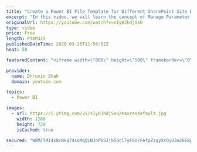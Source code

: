 ```yaml
---
title: "Create a Power BI File Template for Different SharePoint Site Every Time"
excerpt: "In this video, we will learn the concept of Manage Parameter in Power BI. Sometimes, there are situations where you have different data source with the same list structure schema to generate the report. At that time this concept will be very useful to you. Here, we have two different SharePoint Site."
originalUrl: https://youtube.com/watch?v=sIyHJhdjSsU
type: video
price: Free
length: PT8M32S
publishedDateTime: 2020-03-25T11:50:52Z
heat: 50

featuredContent: "<iframe width=\"800\" height=\"500\" frameborder=\"0\" src=\"https://www.youtube.com/embed/sIyHJhdjSsU\" allow=\"accelerometer; autoplay; encrypted-media; gyroscope; picture-in-picture\" allowfullscreen></iframe>"

provider:
  name: Dhruvin Shah
  domain: youtube.com

topics:
  - Power BI

images:
  - url: https://i.ytimg.com/vi/sIyHJhdjSsU/maxresdefault.jpg
    width: 1280
    height: 720
    isCached: true

secured: "W8M/lMI4s8cNkq74soMgQLNJnP6SJjb5QclTyF6UrFefpZzqyXrOyUJe26EBppD9YDCaQOSL3F821a/zRKs+T3IlicRVAvB4j6X/MjC6Feivc3x/7BP66LsFBF5F/ylfi3lJkilkwGdrUATNVOrgER+zXsYm3PmyPgd/mYBSKDE2tcZqpAnttovlAlfoXA0rHshOZYhnGoyDj/y7Z6DYfpDB1olQnU+3CAhT0hIGw8zSGm0ccPd2zvcYcW4UcQWRoxoeTm/dGFmbRPt9jQWY1Cgfcy3Cxaoy/caF72wT5fdh8QWaQCpk5lnHPMy++vt+PcoF9ygmR4UvqI/9h7jmXR9gQcyla2xKWKulXMm2fpUTKeC5GLZRV18uJlyqOs1bz2yHOZdQsN+jtanNJUUJwIc/kdE2GWfhSwLJa4G37nk=;9jZDM+eDFw5mQWRXUqLIwA=="
---
```


